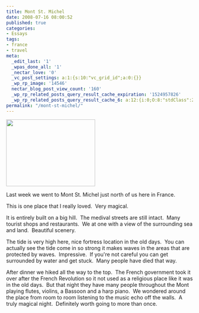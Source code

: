 ```yaml
---
title: Mont St. Michel
date: 2008-07-16 08:00:52
published: true
categories:
- Essays
tags:
- france
- travel
meta:
  _edit_last: '1'
  _wpas_done_all: '1'
  _nectar_love: '0'
  _vc_post_settings: a:1:{s:10:"vc_grid_id";a:0:{}}
  _wp_rp_image: '14546'
  nectar_blog_post_view_count: '160'
  _wp_rp_related_posts_query_result_cache_expiration: '1524957826'
  _wp_rp_related_posts_query_result_cache_6: a:12:{i:0;O:8:"stdClass":2:{s:7:"post_id";s:4:"4409";s:5:"score";s:16:"89.5028789645734";}i:1;O:8:"stdClass":2:{s:7:"post_id";s:4:"4408";s:5:"score";s:17:"86.99735302756869";}i:2;O:8:"stdClass":2:{s:7:"post_id";s:4:"4406";s:5:"score";s:17:"86.99735302756869";}i:3;O:8:"stdClass":2:{s:7:"post_id";s:4:"4404";s:5:"score";s:17:"86.99735302756869";}i:4;O:8:"stdClass":2:{s:7:"post_id";s:3:"193";s:5:"score";s:17:"86.49472417100688";}i:5;O:8:"stdClass":2:{s:7:"post_id";s:4:"4411";s:5:"score";s:17:"77.74181299177201";}i:6;O:8:"stdClass":2:{s:7:"post_id";s:4:"4410";s:5:"score";s:17:"77.74181299177201";}i:7;O:8:"stdClass":2:{s:7:"post_id";s:4:"4407";s:5:"score";s:17:"77.74181299177201";}i:8;O:8:"stdClass":2:{s:7:"post_id";s:4:"4417";s:5:"score";s:17:"43.23279713139427";}i:9;O:8:"stdClass":2:{s:7:"post_id";s:4:"4437";s:5:"score";s:17:"42.73016827483246";}i:10;O:8:"stdClass":2:{s:7:"post_id";s:3:"213";s:5:"score";s:17:"42.73016827483246";}i:11;O:8:"stdClass":2:{s:7:"post_id";s:4:"4414";s:5:"score";s:17:"41.70851702730047";}}
permalink: "/mont-st-michel/"
---
```

<img class="alignright" title="Mont St. Michel" src="{{ site.baseurl }}/posts/2008/07/2651695181_c8bff7280f_m.jpg" alt="" width="240" height="180" />

Last week we went to Mont St. Michel just north of us here in France.

This is one place that I really loved.  Very magical.

It is entirely built on a big hill.  The medival streets are still intact.  Many tourist shops and restaurants.  We at one with a view of the surrounding sea and land.  Beautiful scenery.

The tide is very high here, nice fortress location in the old days.  You can actually see the tide come in so strong it makes waves in the areas that are protected by waves.  Impressive.  If you're not careful you can get surrounded by water and get stuck.  Many people have died that way.

After dinner we hiked all the way to the top.  The French government took it over after the French Revolution so it not used as a religious place like it was in the old days.  But that night they have many people throughout the Mont playing flutes, violins, a Bassoon and a harp piano.  We wondered around the place from room to room listening to the music echo off the walls.  A truly magical night.  Definitely worth going to more than once.</p>
